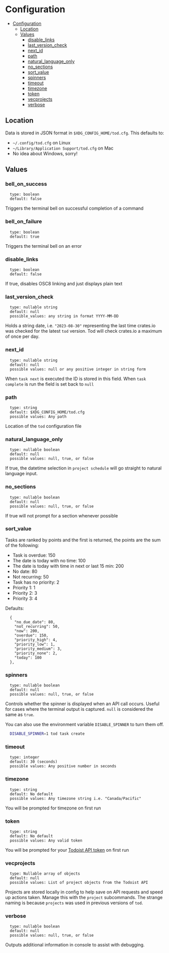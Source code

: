 # Configuration

<!--toc:start-->
- [Configuration](#configuration)
  - [Location](#location)
  - [Values](#values)
    - [disable_links](#disablelinks)
    - [last_version_check](#lastversioncheck)
    - [next_id](#nextid)
    - [path](#path)
    - [natural_language_only](#naturallanguageonly)
    - [no_sections](#nosections)
    - [sort_value](#sortvalue)
    - [spinners](#spinners)
    - [timeout](#timeout)
    - [timezone](#timezone)
    - [token](#token)
    - [vecprojects](#vecprojects)
    - [verbose](#verbose)
<!--toc:end-->

## Location

 Data is stored in JSON format in `$XDG_CONFIG_HOME/tod.cfg`. This defaults to:

- `~/.config/tod.cfg` on Linux
- `~/Library/Application Support/tod.cfg` on Mac
- No idea about Windows, sorry!

## Values

### bell_on_success

```
  type: boolean
  default: false
```

Triggers the terminal bell on successful completion of a command

### bell_on_failure

```
  type: boolean
  default: true
```

Triggers the terminal bell on an error

### disable_links

```
  type: boolean
  default: false
```

If true, disables OSC8 linking and just displays plain text

### last_version_check

```
  type: nullable string
  default: null
  possible_values: any string in format YYYY-MM-DD
```

Holds a string date, i.e. `"2023-08-30"` representing the last time crates.io was checked for the latest `tod` version. Tod will check crates.io a maximum of once per day.

### next_id

```
  type: nullable string
  default: null
  possible values: null or any positive integer in string form
```

When `task next` is executed the ID is stored in this field. When `task complete` is run the field is set back to `null`


### path

```
  type: string
  default: $XDG_CONFIG_HOME/tod.cfg
  possible values: Any path
```

Location of the `tod` configuration file

### natural_language_only

```
  type: nullable boolean
  default: null
  possible values: null, true, or false
```

If true, the datetime selection in `project schedule` will go straight to natural language input.

### no_sections

```
  type: nullable boolean
  default: null
  possible values: null, true, or false
```

If true will not prompt for a section whenever possible

### sort_value

Tasks are ranked by points and the first is returned, the points are the sum of the following:

  - Task is overdue: 150
  - The date is today with no time: 100
  - The date is today with time in next or last 15 min: 200
  - No date: 80
  - Not recurring: 50
  - Task has no priority: 2
  - Priority 1: 1
  - Priority 2: 3
  - Priority 3: 4

Defaults:

```
  {
    "no_due_date": 80,
    "not_recurring": 50,
    "now": 200,
    "overdue": 150,
    "priority_high": 4,
    "priority_low": 1,
    "priority_medium": 3,
    "priority_none": 2,
    "today": 100
  },
```

### spinners

```
  type: nullable boolean
  default: null
  possible values: null, true, or false
```

Controls whether the spinner is displayed when an API call occurs. Useful for cases where the terminal output is captured. `null` is considered the same as `true`. 

You can also use the environment variable `DISABLE_SPINNER` to turn them off.

```bash
  DISABLE_SPINNER=1 tod task create
```

### timeout

```
  type: integer
  default: 30 (seconds)
  possible values: Any positive number in seconds
```

### timezone

```
  type: string
  default: No default
  possible values: Any timezone string i.e. "Canada/Pacific"
```

You will be prompted for timezone on first run

### token

```
  type: string
  default: No default
  possible values: Any valid token
```

You will be prompted for your [Todoist API token](https://todoist.com/prefs/integrations) on first run


### vecprojects

```
  type: Nullable array of objects
  default: null
  possible values: List of project objects from the Todoist API
```

Projects are stored locally in config to help save on API requests and speed up actions taken. Manage this with the `project` subcommands. The strange naming is because `projects` was used in previous versions of `tod`.

### verbose

```
  type: nullable boolean
  default: null
  possible values: null, true, or false
```

Outputs additional information in console to assist with debugging.

